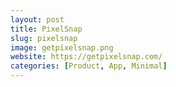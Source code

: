 ```yaml
---
layout: post
title: PixelSnap
slug: pixelsnap
image: getpixelsnap.png
website: https://getpixelsnap.com/
categories: [Product, App, Minimal]
---
```

